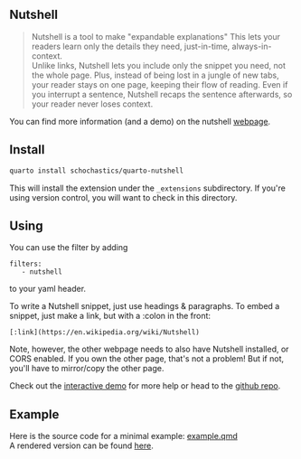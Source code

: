 ## Nutshell

> Nutshell is a tool to make "expandable explanations" This lets your readers learn only the details they need, just-in-time, always-in-context.   
Unlike links, Nutshell lets you include only the snippet you need, not the whole page. Plus, instead of being lost in a jungle of new tabs, your reader stays on one page, keeping their flow of reading. Even if you interrupt a sentence, Nutshell recaps the sentence afterwards, so your reader never loses context.

You can find more information (and a demo) on the nutshell [webpage](https://ncase.me/nutshell/).

## Install

```sh
quarto install schochastics/quarto-nutshell
```

This will install the extension under the `_extensions` subdirectory. If you're using version control, you will want to check in this directory.

## Using
You can use the filter by adding
```
filters:
   - nutshell
```
to your yaml header.

To write a Nutshell snippet, just use headings & paragraphs. To embed a snippet,
just make a link, but with a :colon in the front:

```
[:link](https://en.wikipedia.org/wiki/Nutshell)
```

Note, however, the other webpage needs to also have Nutshell installed, or CORS enabled. If you own the other page, that's not a problem! But if not, you'll have to mirror/copy the other page.

Check out the [interactive demo](https://ncase.me/nutshell/try/) for more help
or head to the
[github repo](https://github.com/ncase/nutshell).

## Example

Here is the source code for a minimal example: [example.qmd](example.qmd)  
A rendered version can be found [here]().

